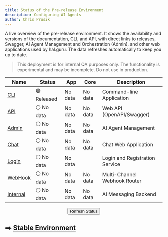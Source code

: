 ```yaml
---
title: Status of the Pre-release Environment
description: Configuring AI Agents
author: Chris Prusik
---
```


A live overview of the pre-release environment. It shows the availability and versions of the documentation, CLI, and API, with direct links to releases, Swagger, AI Agent Management and Orchestration (Admin), and other web applications used by hal.guru. The data refreshes automatically to keep you up to date.

> This deployment is for internal QA purposes only. The functionality is experimental and may be incomplete. Do not use in production.

| Name                                                                 | Status                                      | App                                                 | Core                                            | Description                    |
|----------------------------------------------------------------------|---------------------------------------------|-----------------------------------------------------|-------------------------------------------------|--------------------------------|
| <a href="https://github.com/HAL-guru/hal.guru-docs/releases">CLI</a> | 🟢 Released                                 | <span id="cli-app-version">No data</span>           | <span id="cli-core-version">No data</span>      | Command-line Application       |
| <a href="https://api-dev.hal.guru/swagger/index.html">API</a>        | <span id="api-status">⚪ No data</span>      | <span id="api-app-version">No data</span>           | <span id="api-core-version">No data</span>      | Web API (OpenAPI/Swagger)      |
| <a href="https://admin-dev.hal.guru">Admin</a>                       | <span id="admin-status">⚪ No data</span>    | <span id="admin-app-version">No data</span>         | <span id="admin-core-version">No data</span>    | AI Agent Management            |
| <a href="https://chat-dev.hal.guru">Chat</a>                         | <span id="chat-status">⚪ No data</span>     | <span id="chat-app-version">No data</span>          | <span id="chat-core-version">No data</span>     | Chat Web Application           |
| <a href="https://login-dev.hal.guru">Login</a>                       | <span id="login-status">⚪ No data</span>    | <span id="login-app-version">No data</span>         |                                                 | Login and Registration Service |
| <a href="https://webhook-dev.hal.guru">WebHook</a>                   | <span id="webhook-status">⚪ No data</span>  | <span id="webhook-app-version">No data</span>       | <span id="webhook-core-version">No data</span>  | Multi-Channel Webhook Router   |
| <a href="https://internal-dev.hal.guru">Internal</a>                 | <span id="internal-status">⚪ No data</span> | <span id="internal-app-version">No data</span>      | <span id="internal-core-version">No data</span> | AI Messaging Backend           |

<div id="warning-message"></div>

<div class="page-refresh" style="margin: 0.75rem 0; text-align: center;">
  <button id="refresh-button" class="md-button md-button--gray" type="button" title="Refresh data" onclick="updatePrereleasePlatformStatusAndVersions()">Refresh Status</button>
</div>

## ⮕ [Stable Environment](index.md)

<script type="text/javascript">

    document.addEventListener('DOMContentLoaded', async function() {
        await updatePrereleasePlatformStatusAndVersions();
    });

    if (typeof document$ !== 'undefined') {
      document$.subscribe(() => {
        updatePrereleasePlatformStatusAndVersions();
      });
    }
    
    window.addEventListener('pageshow', (event) => {
      if (event.persisted) {
        updatePrereleasePlatformStatusAndVersions();
      }
    });

</script>
